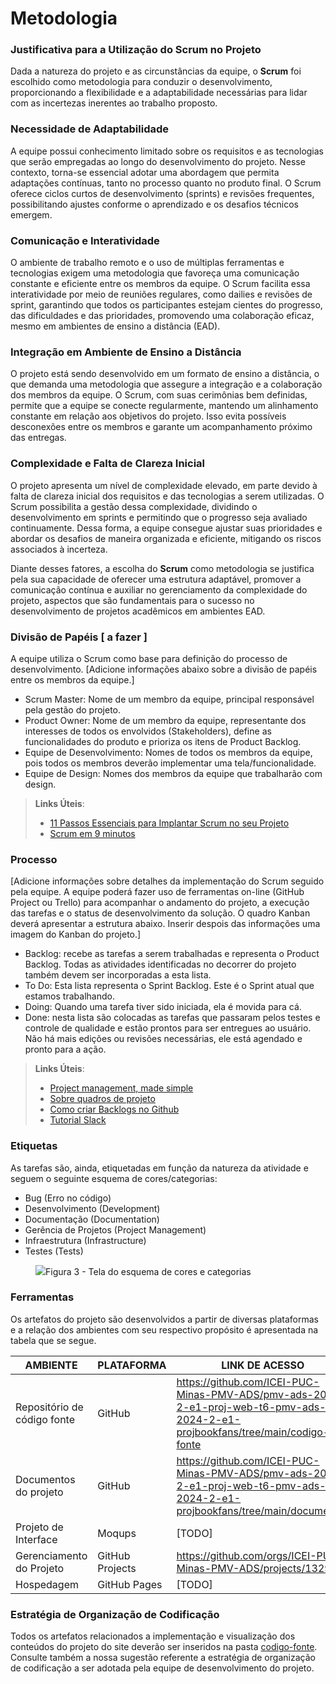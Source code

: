 
# Metodologia

### Justificativa para a Utilização do Scrum no Projeto
Dada a natureza do projeto e as circunstâncias da equipe, o **Scrum** foi escolhido como metodologia para conduzir o desenvolvimento, proporcionando a flexibilidade e a adaptabilidade necessárias para lidar com as incertezas inerentes ao trabalho proposto.

### Necessidade de Adaptabilidade
A equipe possui conhecimento limitado sobre os requisitos e as tecnologias que serão empregadas ao longo do desenvolvimento do projeto. Nesse contexto, torna-se essencial adotar uma abordagem que permita adaptações contínuas, tanto no processo quanto no produto final. O Scrum oferece ciclos curtos de desenvolvimento (sprints) e revisões frequentes, possibilitando ajustes conforme o aprendizado e os desafios técnicos emergem.

### Comunicação e Interatividade
O ambiente de trabalho remoto e o uso de múltiplas ferramentas e tecnologias exigem uma metodologia que favoreça uma comunicação constante e eficiente entre os membros da equipe. O Scrum facilita essa interatividade por meio de reuniões regulares, como dailies e revisões de sprint, garantindo que todos os participantes estejam cientes do progresso, das dificuldades e das prioridades, promovendo uma colaboração eficaz, mesmo em ambientes de ensino a distância (EAD).

### Integração em Ambiente de Ensino a Distância
O projeto está sendo desenvolvido em um formato de ensino a distância, o que demanda uma metodologia que assegure a integração e a colaboração dos membros da equipe. O Scrum, com suas cerimônias bem definidas, permite que a equipe se conecte regularmente, mantendo um alinhamento constante em relação aos objetivos do projeto. Isso evita possíveis desconexões entre os membros e garante um acompanhamento próximo das entregas.

### Complexidade e Falta de Clareza Inicial
O projeto apresenta um nível de complexidade elevado, em parte devido à falta de clareza inicial dos requisitos e das tecnologias a serem utilizadas. O Scrum possibilita a gestão dessa complexidade, dividindo o desenvolvimento em sprints e permitindo que o progresso seja avaliado continuamente. Dessa forma, a equipe consegue ajustar suas prioridades e abordar os desafios de maneira organizada e eficiente, mitigando os riscos associados à incerteza.

Diante desses fatores, a escolha do **Scrum** como metodologia se justifica pela sua capacidade de oferecer uma estrutura adaptável, promover a comunicação contínua e auxiliar no gerenciamento da complexidade do projeto, aspectos que são fundamentais para o sucesso no desenvolvimento de projetos acadêmicos em ambientes EAD.

### Divisão de Papéis [ a fazer ]

A equipe utiliza o Scrum como base para definição do processo de desenvolvimento.
[Adicione informações abaixo sobre a divisão de papéis entre os membros da equipe.]
- Scrum Master: Nome de um membro da equipe, principal responsável pela gestão do projeto.
- Product Owner: Nome de um membro da equipe, representante dos interesses de todos os envolvidos (Stakeholders), define as funcionalidades do produto e prioriza os itens de Product Backlog.
- Equipe de Desenvolvimento: Nomes de todos os membros da equipe, pois todos os membros deverão implementar uma tela/funcionalidade.
- Equipe de Design: Nomes dos membros da equipe que trabalharão com design.

> **Links Úteis**:
> - [11 Passos Essenciais para Implantar Scrum no seu 
> Projeto](https://mindmaster.com.br/scrum-11-passos/)
> - [Scrum em 9 minutos](https://www.youtube.com/watch?v=XfvQWnRgxG0)

### Processo

[Adicione informações sobre detalhes da implementação do Scrum seguido pela equipe. A equipe poderá fazer uso de ferramentas on-line (GitHub Project ou Trello) para acompanhar o andamento do projeto, a execução das tarefas e o status de desenvolvimento da solução. O quadro Kanban deverá apresentar a estrutura abaixo. Inserir despois das informações uma imagem do Kanban do projeto.]
- Backlog: recebe as tarefas a serem trabalhadas e representa o Product Backlog. Todas as atividades identificadas no decorrer do projeto também devem ser incorporadas a esta lista. 
- To Do: Esta lista representa o Sprint Backlog. Este é o Sprint atual que estamos trabalhando. 
- Doing: Quando uma tarefa tiver sido iniciada, ela é movida para cá. 
- Done: nesta lista são colocadas as tarefas que passaram pelos testes e controle de qualidade e estão prontos para ser entregues ao usuário. Não há mais edições ou revisões necessárias, ele está agendado e pronto para a ação.

> **Links Úteis**:
> - [Project management, made simple](https://github.com/features/project-management/)
> - [Sobre quadros de projeto](https://docs.github.com/pt/github/managing-your-work-on-github/about-project-boards)
> - [Como criar Backlogs no Github](https://www.youtube.com/watch?v=RXEy6CFu9Hk)
> - [Tutorial Slack](https://slack.com/intl/en-br/)


### Etiquetas
<p>As tarefas são, ainda, etiquetadas em função da natureza da atividade e seguem o seguinte esquema de cores/categorias:</p>

<ul>
  <li>Bug (Erro no código)</li>
  <li>Desenvolvimento (Development)</li>
  <li>Documentação (Documentation)</li>
  <li>Gerência de Projetos (Project Management)</li>
  <li>Infraestrutura (Infrastructure)</li>
  <li>Testes (Tests)</li>
</ul>

<figure> 
  <img src="https://user-images.githubusercontent.com/100447878/164068979-9eed46e1-9b44-461e-ab88-c2388e6767a1.png"
    <figcaption>Figura 3 - Tela do esquema de cores e categorias</figcaption>
</figure> 
  
### Ferramentas

Os artefatos do projeto são desenvolvidos a partir de diversas plataformas e a relação dos ambientes com seu respectivo propósito é apresentada na tabela que se segue.

| AMBIENTE                            | PLATAFORMA                         | LINK DE ACESSO                         |
|-------------------------------------|------------------------------------|----------------------------------------|
| Repositório de código fonte | GitHub | https://github.com/ICEI-PUC-Minas-PMV-ADS/pmv-ads-2024-2-e1-proj-web-t6-pmv-ads-2024-2-e1-projbookfans/tree/main/codigo-fonte |
| Documentos do projeto | GitHub | https://github.com/ICEI-PUC-Minas-PMV-ADS/pmv-ads-2024-2-e1-proj-web-t6-pmv-ads-2024-2-e1-projbookfans/tree/main/documentos |
| Projeto de Interface | Moqups | [TODO] |
| Gerenciamento do Projeto | GitHub Projects | https://github.com/orgs/ICEI-PUC-Minas-PMV-ADS/projects/1329 |
| Hospedagem | GitHub Pages | [TODO] |


### Estratégia de Organização de Codificação 

Todos os artefatos relacionados a implementação e visualização dos conteúdos do projeto do site deverão ser inseridos na pasta [codigo-fonte](http://https://github.com/ICEI-PUC-Minas-PMV-ADS/WebApplicationProject-Template-v2/tree/main/codigo-fonte). Consulte também a nossa sugestão referente a estratégia de organização de codificação a ser adotada pela equipe de desenvolvimento do projeto.
